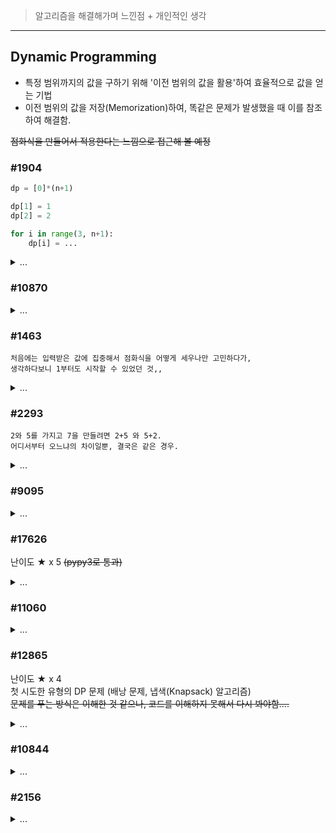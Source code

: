> 알고리즘을 해결해가며 느낀점 + 개인적인 생각

---
## Dynamic Programming

- 특정 범위까지의 값을 구하기 위해 '이전 범위의 값을 활용'하여 효율적으로 값을 얻는 기법
- 이전 범위의 값을 저장(Memorization)하여, 똑같은 문제가 발생했을 때 이를 참조하여 해결함.

~~점화식을 만들어서 적용한다는 느낌으로 접근해 볼 예정~~

### #1904

``` python
dp = [0]*(n+1)

dp[1] = 1
dp[2] = 2

for i in range(3, n+1):
    dp[i] = ...
```

<details>
<summary> ... </summary>

    첫 DP 문제.
    점화식을 만들어서 푼다는 것 까지는 이해했으나, 아직 문제 풀이에 있어서는 감을 잡지 못한 상태 ㅠ
</details>

### #10870

<details>
<summary> ... </summary>

    처음 풀어본 문제보다 난이도 -1 같은 느낌.
    n이 0 인 경우 따로 처리하는 것보다 깔끔하게 풀어볼 방법을 생각 해봐야겠다.
</details>

### #1463
    처음에는 입력받은 값에 집중해서 점화식을 어떻게 세우나만 고민하다가,
    생각하다보니 1부터도 시작할 수 있었던 것,,
<details>
<summary> ... </summary>

    처음 풀어본 문제보다 난이도 +5 같은 느낌.
    이게 DP 문제구나 싶었다.
    
    유사한 DP 문제가 나온다면 거뜬하게 풀 수 있을 것 같다만,
    문제를 DP로 풀어야 한다는 점을 떠올릴 수 있는 방법이 미숙한 것 같다.
</details>

### #2293
    2와 5를 가지고 7을 만들려면 2+5 와 5+2.
    어디서부터 오느냐의 차이일뿐, 결국은 같은 경우.
<details>
<summary> ... </summary>

    이전 문제보다 난이도 +2 같은 느낌.

    유사한 DP 문제라고 생각했고, dp[0] 까지 초기화 값을 잘 넣어줬으나 생각보다 잘 안풀렸다.
    값을 만드는 방법에 치중하다보니 '구성이 같으나 순서가 다른 경우'를 고려하기가 어려웠다.


    실버 문제와 골드 문제가 괜히 나눠진게 아니구나 싶은 느낌을 받았다.

~~근데 돈을 안내는 경우는 "아무 것도 안낸다."라는 조건이니까 1이 맞겠지?~~
</details>

### #9095
<details>
<summary> ... </summary>

    처음 문제보다 난이도 +1 같은 느낌.
    #2293 문제를 응용해서 풀어본 것 같은 느낌적인 느낌.
</details>

### #17626
난이도 ★ x 5 ~~(pypy3로 통과)~~
<details>
<summary> ... </summary>

    첫 문제 풀이 방식도 실패,, python3 으로도 실패,, 
    그으으냥 난이도 상. 실버 문제가 아닌 느낌
    처음 생각한 문제 풀이로는 5가 나오는 경우도 있었다.
    (모든 경우를 따진게 아닌 그냥 제곱수를 뺀 이전 값에 +1로만 가져왔기에,,)
    쓰디쓴 실패의 경험과 함께, 풀이에 참고한 링크도 남겨둔다.

[참고한 링크](https://aia1235.tistory.com/34)

</details>

### #11060
<details>
<summary> ... </summary>

    문제를 보고 생각하면서 대략적인 방향은 수립했으나,
    입력받은 배열과 dp 값에 혼동이 오면서 조금은 헤맨 문제.
    그런 것을 제외하면 문제는 쉬운편에 속함
</details>

### #12865
난이도 ★ x 4  
첫 시도한 유형의 DP 문제 (배낭 문제, 냅색(Knapsack) 알고리즘)  
~~문제를 푸는 방식은 이해한 것 같으나, 코드를 이해하지 못해서 다시 봐야함....~~
<details>
<summary> ... </summary>

    첫 시도는 같은 물건을 여러번 넣어도 된다고 생각한 풀이로 풀었으나 실패.
    문제가 애매하게 적혀있었기에 틀렸다고 생각함..
    해당 경우에는 이중 배열을 통해 풀어야 되나 보다..

[참고한 링크](https://velog.io/@keynene/Python파이썬5-백준-알고리즘-12865-평범한배낭)

~~근데 초코바 1개보다 2개가 더 행복할 수도 있잖아...~~
</details>

### #10844
<details>
<summary> ... </summary>

    문제 등급(S1)에 비하면 쉽게 풀은 것 같다.
    점화식 세우기가 굉장히 깔끔하게 나온 문제.
</details>

### #2156
<details>
<summary> ... </summary>

    dp와 list의 인덱스를 헤매느라 오래 걸렸다.
    쉽게 구분할만한 방법을 찾아봐야겠다.
</details>